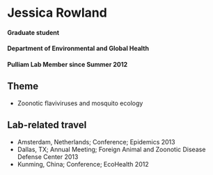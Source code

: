 # Jessica Rowland
#### Graduate student
#### Department of Environmental and Global Health
#### Pulliam Lab Member since Summer 2012

## Theme
- Zoonotic flaviviruses and mosquito ecology

## Lab-related travel
- Amsterdam, Netherlands; Conference; Epidemics 2013
- Dallas, TX; Annual Meeting; Foreign Animal and Zoonotic Disease Defense Center 2013
- Kunming, China; Conference; EcoHealth 2012


